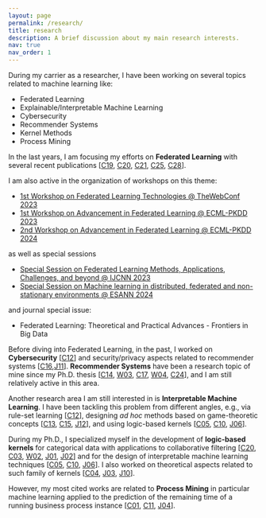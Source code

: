 ```yaml
---
layout: page
permalink: /research/
title: research
description: A brief discussion about my main research interests.
nav: true
nav_order: 1
---
```


During my carrier as a researcher, I have been working on several topics related to machine learning like:
- Federated Learning
- Explainable/Interpretable Machine Learning
- Cybersecurity
- Recommender Systems
- Kernel Methods
- Process Mining

In the last years, I am focusing my efforts on **Federated Learning** with several recent publications [[C19](/publications/#C19), [C20](/publications/#C20), [C21](/publications/#C21), [C25](/publications/#C25), [C28](/publications/#C28)]. 

I am also active in the organization of workshops on this theme:
- [1st Workshop on Federated Learning Technologies @ TheWebConf 2023](https://flw.di.unito.it)
- [1st Workshop on Advancement in Federated Learning @ ECML-PKDD 2023](https://2023.ecmlpkdd.org/)
- [2nd Workshop on Advancement in Federated Learning @ ECML-PKDD 2024](https://wafl2024.di.unito.it/)

as well as special sessions 
- [Special Session on Federated Learning Methods, Applications, Challenges, and beyond @ IJCNN 2023](https://federated-learning-ijcnn2023.github.io/)
- [Special Session on Machine learning in distributed, federated and non-stationary environments @ ESANN 2024](https://www.esann.org/special-sessions)

and journal special issue:
- Federated Learning: Theoretical and Practical Advances - Frontiers in Big Data

Before diving into Federated Learning, in the past, I worked on **Cybersecurity** [[C12](/publications/#C12)] and security/privacy aspects related to recommender systems [[C16](/publications/#C16),[J11](/publications/#J11)].
**Recommender Systems** have been a research topic of mine since my Ph.D. thesis [[C14](/publications/#C14), [W03](/publications/#W03), [C17](/publications/#C17), [W04](/publications/#W04), [C24](/publications/#C24)], and I am still relatively active in this area.

Another research area I am still interested in is **Interpretable Machine Learning**. I have been tackling this problem from different angles, e.g., via rule-set learning [[C12](/publications/#C12)], designing *ad hoc* methods based on game-theoretic concepts [[C13](/publications/#C13), [C15](/publications/#C15), [J12](/publications/#J12)], and using logic-based kernels [[C05](/publications/#C05), [C10](/publications/#C10), [J06](/publications/#J06)].

During my Ph.D., I specialized myself in the development of **logic-based kernels** for categorical data with applications to collaborative filtering [[C20](/publications/#C02), [C03](/publications/#C03), [W02](/publications/#W02), [J01](/publications/#J01), [J02](/publications/#J02)] and for the design of interpretable machine learning techniques [[C05](/publications/#C05), [C10](/publications/#C10), [J06](/publications/#J06)].
I also worked on theoretical aspects related to such family of kernels [[C04](/publications/#C04), [J03](/publications/#J03), [J10](/publications/#J10)].

However, my most cited works are related to **Process Mining** in particular machine learning applied to the
prediction of the remaining time of a running business process instance [[C01](/publications/#C01), [C11](/publications/#C11), [J04](/publications/#J04)].